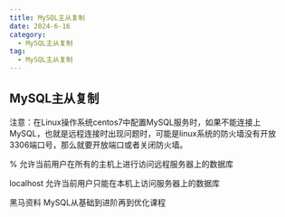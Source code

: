 ```yaml
---
title: MySQL主从复制
date: 2024-6-16
category:
  - MySQL主从复制
tag:
  - MySQL主从复制
---
```


## MySQL主从复制

注意：在Linux操作系统centos7中配置MySQL服务时，如果不能连接上MySQL，也就是远程连接时出现问题时，可能是linux系统的防火墙没有开放3306端口号，那么就要开放端口或者关闭防火墙。



% 允许当前用户在所有的主机上进行访问远程服务器上的数据库

localhost 允许当前用户只能在本机上访问服务器上的数据库

黑马资料 MySQL从基础到进阶再到优化课程